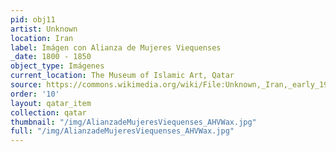 ```yaml
---
pid: obj11
artist: Unknown
location: Iran
label: Imágen con Alianza de Mujeres Viequenses
_date: 1800 - 1850
object_type: Imágenes
current_location: The Museum of Islamic Art, Qatar
source: https://commons.wikimedia.org/wiki/File:Unknown,_Iran,_early_19th_Century_-_Portrait_of_Sheikh_Ali_Mirza_-_Google_Art_Project.jpg
order: '10'
layout: qatar_item
collection: qatar
thumbnail: "/img/AlianzadeMujeresViequenses_AHVWax.jpg"
full: "/img/AlianzadeMujeresViequenses_AHVWax.jpg"
---
```


